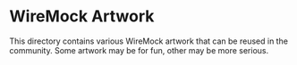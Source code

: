 # WireMock Artwork

This directory contains various WireMock artwork that can be reused in the community.
Some artwork may be for fun, other may be more serious.
